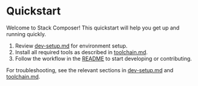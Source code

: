 # Quickstart

Welcome to Stack Composer! This quickstart will help you get up and running quickly.

1. Review [dev-setup.md](../Developer%20&%20Extensibility%20Docs/dev-setup.md) for environment setup.
2. Install all required tools as described in [toolchain.md](../toolchain.md).
3. Follow the workflow in the [README](../../README.md) to start developing or contributing.

For troubleshooting, see the relevant sections in [dev-setup.md](../Developer%20&%20Extensibility%20Docs/dev-setup.md#troubleshooting) and [toolchain.md](../toolchain.md#troubleshooting).
